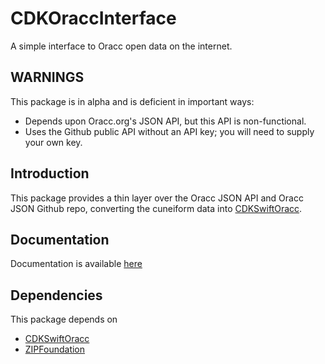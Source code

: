 # CDKOraccInterface
A simple interface to Oracc open data on the internet.

## WARNINGS
This package is in alpha and is deficient in important ways:
- Depends upon Oracc.org's JSON API, but this API is non-functional.
- Uses the Github public API without an API key; you will need to supply your own key.

## Introduction
This package provides a thin layer over the Oracc JSON API and Oracc JSON Github repo, converting the cuneiform data into [CDKSwiftOracc](https://github.com/ckanchan/CDKSwiftOracc).

## Documentation
Documentation is available [here](./Documentation/Reference/README.md)

## Dependencies
This package depends on 
 - [CDKSwiftOracc](https://github.com/ckanchan)
 - [ZIPFoundation](https://github.com/weichsel/ZIPFoundation)
 
 
 
